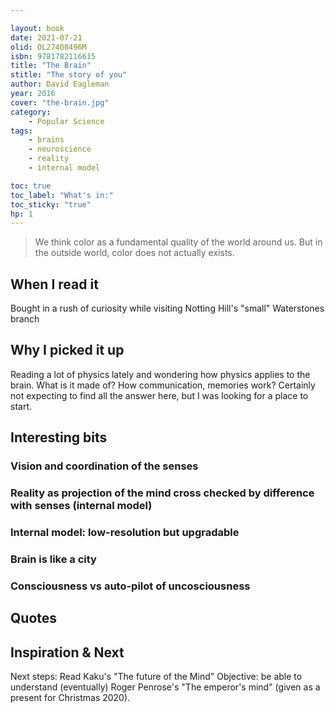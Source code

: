 ```yaml
---

layout: book
date: 2021-07-21
olid: OL27408496M
isbn: 9781782116615
title: "The Brain"
stitle: "The story of you"
author: David Eagleman
year: 2016
cover: "the-brain.jpg"
category:
    - Popular Science   
tags: 
    - brains
    - neuroscience
    - reality
    - internal model

toc: true
toc_label: "What's in:"
toc_sticky: "true"
hp: 1
---
```


>We think color as a fundamental quality of the world around us. But in the outside world, color does not actually exists.


## When I read it
Bought in a rush of curiosity while visiting Notting Hill's "small" Waterstones branch

## Why I picked it up
Reading a lot of physics lately and wondering how physics applies to the brain. What is it made of? How communication, memories work? Certainly not expecting to find all the answer here, but I was looking for a place to start.

## Interesting bits

### Vision and coordination of the senses
### Reality as projection of the mind cross checked by difference with senses (internal model)
### Internal model: low-resolution but upgradable
### Brain is like a city
### Consciousness vs auto-pilot of uncosciousness

## Quotes

## Inspiration & Next

Next steps: Read Kaku's "The future of the Mind"
Objective: be able to understand (eventually) Roger Penrose's "The emperor's mind" (given as a present for Christmas 2020).





